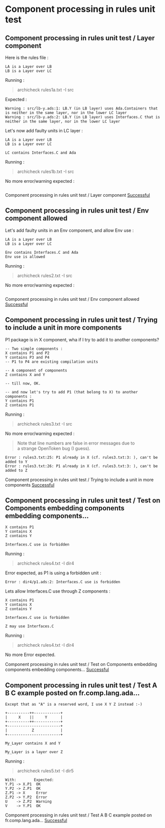 
# Component processing in rules unit test



##  Component processing in rules unit test / Layer component

  Here is the rules file :  

```  
LA is a Layer over LB
LB is a Layer over LC
```  

  Running :    
  > archicheck rules1a.txt -I src  

  Expected :  
```  
Warning : src/lb-y.ads:1: LB.Y (in LB layer) uses Ada.Containers that is neither in the same layer, nor in the lower LC layer
Warning : src/lb-y.ads:2: LB.Y (in LB layer) uses Interfaces.C that is neither in the same layer, nor in the lower LC layer
```  
  Let's now add faulty units in LC layer :  

```  
LA is a Layer over LB
LB is a Layer over LC

LC contains Interfaces.C and Ada

```  

  Running :    
  > archicheck rules1b.txt -I src  

  No more error/warning expected :  
```  
```  

Component processing in rules unit test / Layer component [Successful](tests_status.md#successful)

##  Component processing in rules unit test / Env component allowed

  Let's add faulty units in an Env component, and allow Env use :  

```  
LA is a Layer over LB
LB is a Layer over LC

Env contains Interfaces.C and Ada
Env use is allowed

```  

  Running :    
  > archicheck rules2.txt -I src  

  No more error/warning expected :  
```  
```  

Component processing in rules unit test / Env component allowed [Successful](tests_status.md#successful)

##  Component processing in rules unit test / Trying to include a unit in more components

  P1 package is in X component, wha if I try to add it to another components?  

```  
-- Two simple components :
X contains P1 and P2
Y contains P3 and P4
-- P1 to P4 are existing compilation units

-- A component of components
Z contains X and Y

-- till now, OK.

-- and now let's try to add P1 (that belong to X) to another components :
Y contains P1
Z contains P1
```  

  Running :    
  > archicheck rules3.txt -I src  

  No more error/warning expected :  

  > Note that line numbers are false in error messages due to  
  > a strange OpenToken bug (I guess).  

```  
Error : rules3.txt:25: P1 already in X (cf. rules3.txt:3: ), can't be added to Y
Error : rules3.txt:26: P1 already in X (cf. rules3.txt:3: ), can't be added to Z
```  

Component processing in rules unit test / Trying to include a unit in more components [Successful](tests_status.md#successful)

##  Component processing in rules unit test / Test on Components embedding components embedding components...


```  
X contains P1
Y contains X
Z contains Y

Interfaces.C use is forbidden
```  

  Running :    
  > archicheck rules4.txt -I dir4  

  Error expected, as P1 is using a forbidden unit :  
```  
Error : dir4/p1.ads:2: Interfaces.C use is forbidden
```  
  Lets allow Interfaces.C use through Z components :  

```  
X contains P1
Y contains X
Z contains Y

Interfaces.C use is forbidden

Z may use Interfaces.C
```  

  Running :    
  > archicheck rules4.txt -I dir4  

  No more Error expected.  

Component processing in rules unit test / Test on Components embedding components embedding components... [Successful](tests_status.md#successful)

##  Component processing in rules unit test / Test A B C example posted on fr.comp.lang.ada...

    Except that as "A" is a reserved word, I use X Y Z instead :-)  

    +----------++------------+   
    |     X    ||     Y      |   
    +----------++------------+   
    +------------------------+   
    |           Z            |   
    +------------------------+   

```  
My_Layer contains X and Y
    
My_Layer is a layer over Z
```  

  Running :    
  > archicheck rules5.txt -I dir5  

    With:        Expected:  
    Y.P1 -> X.P1  OK  
    Y.P2 -> Z.P1  OK  
    Z.P1 -> X     Error  
    Z.P2 -> Y.P2  Error  
    U    -> Z.P2  Warning  
    V    -> Y.P1  OK  


Component processing in rules unit test / Test A B C example posted on fr.comp.lang.ada... [Successful](tests_status.md#successful)

